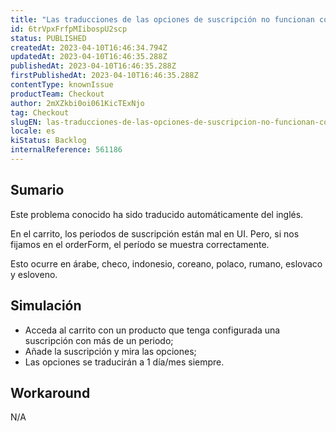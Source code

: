 ```yaml
---
title: "Las traducciones de las opciones de suscripción no funcionan correctamente en algunos idiomas."
id: 6trVpxFrfpMIibospU2scp
status: PUBLISHED
createdAt: 2023-04-10T16:46:34.794Z
updatedAt: 2023-04-10T16:46:35.288Z
publishedAt: 2023-04-10T16:46:35.288Z
firstPublishedAt: 2023-04-10T16:46:35.288Z
contentType: knownIssue
productTeam: Checkout
author: 2mXZkbi0oi061KicTExNjo
tag: Checkout
slugEN: las-traducciones-de-las-opciones-de-suscripcion-no-funcionan-correctamente-en-algunos-idiomas
locale: es
kiStatus: Backlog
internalReference: 561186
---
```


## Sumario

<div class="alert alert-info">
  <p>Este problema conocido ha sido traducido automáticamente del inglés.</p>
</div>


En el carrito, los periodos de suscripción están mal en UI. Pero, si nos fijamos en el orderForm, el período se muestra correctamente.

Esto ocurre en árabe, checo, indonesio, coreano, polaco, rumano, eslovaco y esloveno.



## Simulación



- Acceda al carrito con un producto que tenga configurada una suscripción con más de un periodo;
- Añade la suscripción y mira las opciones;
- Las opciones se traducirán a 1 día/mes siempre.


##

## Workaround


N/A



